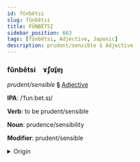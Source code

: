 ```yaml
---
id: fûnbêtsi
slug: fûnbêtsi
title: FÛNBÊTSI
sidebar_position: 663
tags: [fûnbêtsi, Adjective, Japonic]
description: prudent/sensible § Adjective
---
```


### fûnbêtsi&emsp;<span kind="abugida">ɤ̃ʄʋ̆ʇɐȷ</span>

*prudent/sensible* **§** [Adjective](../../tags/Adjective)

**IPA**: /ˈfun.bet.sɪ/

**Verb**: to be prudent/sensible

**Noun**: prudence/sensibility

**Modifier**: prudent/sensible

<details>
    <summary>Origin</summary>
    Japanese ふんべつ funbetsu [ɸɯ̟̃mbe̞t͡sɨ]<br/>
    <em>Japonic Language Family</em>
</details>